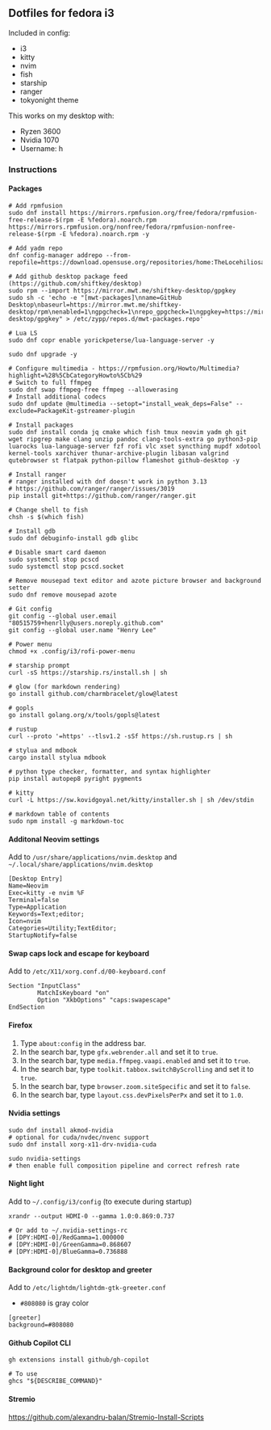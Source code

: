 ## Dotfiles for fedora i3

Included in config:
 - i3
 - kitty
 - nvim
 - fish
 - starship
 - ranger
 - tokyonight theme

This works on my desktop with:
 - Ryzen 3600
 - Nvidia 1070
 - Username: h

### Instructions

#### Packages
```
# Add rpmfusion
sudo dnf install https://mirrors.rpmfusion.org/free/fedora/rpmfusion-free-release-$(rpm -E %fedora).noarch.rpm https://mirrors.rpmfusion.org/nonfree/fedora/rpmfusion-nonfree-release-$(rpm -E %fedora).noarch.rpm -y

# Add yadm repo
dnf config-manager addrepo --from-repofile=https://download.opensuse.org/repositories/home:TheLocehiliosan:yadm/Fedora_40/home:TheLocehiliosan:yadm.repo

# Add github desktop package feed (https://github.com/shiftkey/desktop)
sudo rpm --import https://mirror.mwt.me/shiftkey-desktop/gpgkey
sudo sh -c 'echo -e "[mwt-packages]\nname=GitHub Desktop\nbaseurl=https://mirror.mwt.me/shiftkey-desktop/rpm\nenabled=1\ngpgcheck=1\nrepo_gpgcheck=1\ngpgkey=https://mirror.mwt.me/shiftkey-desktop/gpgkey" > /etc/zypp/repos.d/mwt-packages.repo'

# Lua LS
sudo dnf copr enable yorickpeterse/lua-language-server -y

sudo dnf upgrade -y

# Configure multimedia - https://rpmfusion.org/Howto/Multimedia?highlight=%28%5CbCategoryHowto%5Cb%29
# Switch to full ffmpeg
sudo dnf swap ffmpeg-free ffmpeg --allowerasing
# Install additional codecs
sudo dnf update @multimedia --setopt="install_weak_deps=False" --exclude=PackageKit-gstreamer-plugin

# Install packages
sudo dnf install conda jq cmake which fish tmux neovim yadm gh git wget ripgrep make clang unzip pandoc clang-tools-extra go python3-pip luarocks lua-language-server fzf rofi vlc xset syncthing mupdf xdotool kernel-tools xarchiver thunar-archive-plugin libasan valgrind qutebrowser st flatpak python-pillow flameshot github-desktop -y

# Install ranger
# ranger installed with dnf doesn't work in python 3.13
# https://github.com/ranger/ranger/issues/3019
pip install git+https://github.com/ranger/ranger.git

# Change shell to fish
chsh -s $(which fish)

# Install gdb
sudo dnf debuginfo-install gdb glibc

# Disable smart card daemon
sudo systemctl stop pcscd
sudo systemctl stop pcscd.socket

# Remove mousepad text editor and azote picture browser and background setter
sudo dnf remove mousepad azote

# Git config
git config --global user.email "80515759+henrlly@users.noreply.github.com"
git config --global user.name "Henry Lee"

# Power menu
chmod +x .config/i3/rofi-power-menu

# starship prompt
curl -sS https://starship.rs/install.sh | sh

# glow (for markdown rendering)
go install github.com/charmbracelet/glow@latest

# gopls
go install golang.org/x/tools/gopls@latest

# rustup
curl --proto '=https' --tlsv1.2 -sSf https://sh.rustup.rs | sh

# stylua and mdbook
cargo install stylua mdbook

# python type checker, formatter, and syntax highlighter
pip install autopep8 pyright pygments

# kitty
curl -L https://sw.kovidgoyal.net/kitty/installer.sh | sh /dev/stdin

# markdown table of contents
sudo npm install -g markdown-toc
```

#### Additonal Neovim settings
Add to `/usr/share/applications/nvim.desktop` and `~/.local/share/applications/nvim.desktop`
```
[Desktop Entry]
Name=Neovim
Exec=kitty -e nvim %F
Terminal=false
Type=Application
Keywords=Text;editor;
Icon=nvim
Categories=Utility;TextEditor;
StartupNotify=false
```

#### Swap caps lock and escape for keyboard
Add to `/etc/X11/xorg.conf.d/00-keyboard.conf`
```
Section "InputClass"
        MatchIsKeyboard "on"
        Option "XkbOptions" "caps:swapescape"
EndSection
```

#### Firefox
1. Type `about:config` in the address bar.
2. In the search bar, type `gfx.webrender.all` and set it to `true`.
3. In the search bar, type `media.ffmpeg.vaapi.enabled` and set it to `true`.
4. In the search bar, type `toolkit.tabbox.switchByScrolling` and set it to `true`.
5. In the search bar, type `browser.zoom.siteSpecific` and set it to `false`.
6. In the search bar, type `layout.css.devPixelsPerPx` and set it to `1.0`.


#### Nvidia settings
```
sudo dnf install akmod-nvidia
# optional for cuda/nvdec/nvenc support
sudo dnf install xorg-x11-drv-nvidia-cuda 

sudo nvidia-settings
# then enable full composition pipeline and correct refresh rate
```

#### Night light
Add to  `~/.config/i3/config` (to execute during startup)
```
xrandr --output HDMI-0 --gamma 1.0:0.869:0.737

# Or add to ~/.nvidia-settings-rc
# [DPY:HDMI-0]/RedGamma=1.000000
# [DPY:HDMI-0]/GreenGamma=0.868607
# [DPY:HDMI-0]/BlueGamma=0.736888
```

#### Background color for desktop and greeter
Add to `/etc/lightdm/lightdm-gtk-greeter.conf`
 - `#808080` is gray color
```
[greeter]
background=#808080
```

#### Github Copilot CLI
```
gh extensions install github/gh-copilot

# To use
ghcs "${DESCRIBE_COMMAND}"
```

#### Stremio
https://github.com/alexandru-balan/Stremio-Install-Scripts

